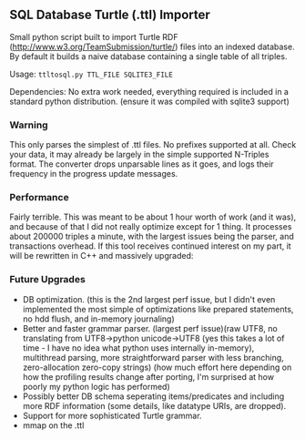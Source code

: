 SQL Database Turtle (.ttl) Importer
-----------------------------------

Small python script built to import Turtle RDF (http://www.w3.org/TeamSubmission/turtle/) files into an indexed database. By default it builds a naive database containing a single table of all triples.

Usage: `ttltosql.py TTL_FILE SQLITE3_FILE`

Dependencies: No extra work needed, everything required is included in a standard python distribution. (ensure it was compiled with sqlite3 support)

### Warning

This only parses the simplest of .ttl files. No prefixes supported at all. Check your data, it may already be largely in the simple supported N-Triples format. The converter drops unparsable lines as it goes, and logs their frequency in the progress update messages.

### Performance

Fairly terrible. This was meant to be about 1 hour worth of work (and it was), and because of that I did not really optimize except for 1 thing. It processes about 200000 triples a minute, with the largest issues being the parser, and transactions overhead. If this tool receives continued interest on my part, it will be rewritten in C++ and massively upgraded:

### Future Upgrades

- DB optimization. (this is the 2nd largest perf issue, but I didn't even implemented the most simple of optimizations like prepared statements, no hdd flush, and in-memory journaling)
- Better and faster grammar parser. (largest perf issue)(raw UTF8, no translating from UTF8->python unicode->UTF8 (yes this takes a lot of time - I have no idea what python uses internally in-memory), multithread parsing, more straightforward parser with less branching, zero-allocation zero-copy strings) (how much effort here depending on how the profiling results change after porting, I'm surprised at how poorly my python logic has performed)
- Possibly better DB schema seperating items/predicates and including more RDF information (some details, like datatype URIs, are dropped).
- Support for more sophisticated Turtle grammar.
- mmap on the .ttl